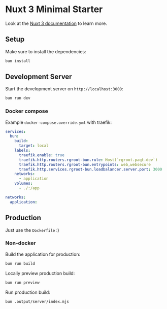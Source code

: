 # Nuxt 3 Minimal Starter

Look at the [Nuxt 3 documentation](https://nuxt.com/docs/getting-started/introduction) to learn more.

## Setup

Make sure to install the dependencies:

```bash
bun install
```

## Development Server

Start the development server on `http://localhost:3000`:

```bash
bun run dev
```

### Docker compose

Example `docker-compose.override.yml` with traefik:

```yml
services:
  bun:
    build:
      target: local
    labels:
      traefik.enable: true
      traefik.http.routers.rgroot-bun.rule: Host(`rgroot.paqt.dev`)
      traefik.http.routers.rgroot-bun.entrypoints: web,websecure
      traefik.http.services.rgroot-bun.loadbalancer.server.port: 3000
    networks:
      - application
    volumes:
      - ./:/app

networks:
  application:
```

## Production

Just use the `Dockerfile` :)

### Non-docker

Build the application for production:

```bash
bun run build
```

Locally preview production build:

```bash
bun run preview
```

Run production build:

```bash
bun .output/server/index.mjs
```
